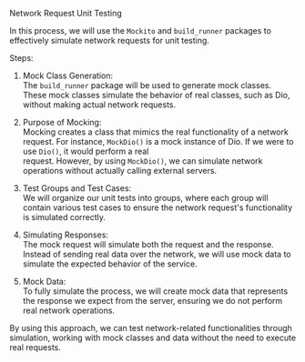 Network Request Unit Testing

In this process, we will use the `Mockito` and `build_runner` packages to effectively simulate network requests for unit testing.

Steps:

1. Mock Class Generation:  
   The `build_runner` package will be used to generate mock classes. These mock classes simulate the behavior of real classes, such as Dio, without making actual network requests. 
   
2. Purpose of Mocking:  
   Mocking creates a class that mimics the real functionality of a network request. For instance, `MockDio()` is a mock instance of Dio. If we were to use `Dio()`, it would perform a real                    
   request. However, by using `MockDio()`, we can simulate network operations without actually calling external servers.

3. Test Groups and Test Cases:  
   We will organize our unit tests into groups, where each group will contain various test cases to ensure the network request's functionality is simulated correctly.

4. Simulating Responses:  
   The mock request will simulate both the request and the response. Instead of sending real data over the network, we will use mock data to simulate the expected behavior of the service.

5. Mock Data:  
   To fully simulate the process, we will create mock data that represents the response we expect from the server, ensuring we do not perform real network operations.

By using this approach, we can test network-related functionalities through simulation, working with mock classes and data without the need to execute real requests.